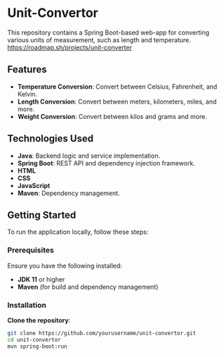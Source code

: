 # Unit-Convertor

This repository contains a Spring Boot-based web-app for converting various units of measurement, such as length and temperature. https://roadmap.sh/projects/unit-converter

## Features
- **Temperature Conversion**: Convert between Celsius, Fahrenheit, and Kelvin.
- **Length Conversion**: Convert between meters, kilometers, miles, and more.
- **Weight Conversion**: Convert between kilos and grams and more.


## Technologies Used
- **Java**: Backend logic and service implementation.
- **Spring Boot**: REST API and dependency injection framework.
- **HTML**
- **CSS**
- **JavaScript**
- **Maven**: Dependency management.

## Getting Started
To run the application locally, follow these steps:

### Prerequisites
Ensure you have the following installed:
- **JDK 11** or higher
- **Maven** (for build and dependency management)

### Installation
**Clone the repository**:
   ```bash
   git clone https://github.com/yourusername/unit-convertor.git
   cd unit-convertor
   mvn spring-boot:run


